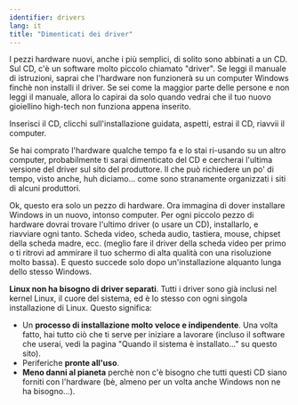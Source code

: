 ```yaml
---
identifier: drivers
lang: it
title: "Dimenticati dei driver"
---
```


I pezzi hardware nuovi, anche i più semplici, di solito sono abbinati a un CD. Sul CD, c'è un software molto piccolo chiamato "driver". Se leggi il manuale di istruzioni, saprai che l'hardware non funzionerà su un computer Windows finchè non installi il driver. Se sei come la maggior parte delle persone e non leggi il manuale, allora lo capirai da solo quando vedrai che il tuo nuovo gioiellino high-tech non funziona appena inserito.

Inserisci il CD, clicchi sull'installazione guidata, aspetti, estrai il CD, riavvii il computer.

Se hai comprato l'hardware qualche tempo fa e lo stai ri-usando su un altro computer, probabilmente ti sarai dimenticato del CD e cercherai l'ultima versione del driver sul sito del produttore. Il che può richiedere un po' di tempo, 
visto anche, huh diciamo... come sono stranamente organizzati i siti di alcuni produttori.

Ok, questo era solo un pezzo di hardware. Ora immagina di dover installare Windows in un nuovo, intonso computer. Per ogni piccolo pezzo di hardware dovrai trovare l'ultimo driver (o usare un CD), installarlo, e riavviare ogni tanto. Scheda video, scheda audio, tastiera, mouse, chipset della scheda madre, ecc. (meglio fare il driver della scheda video per primo o ti ritrovi ad ammirare il tuo schermo di alta qualità con una risoluzione molto bassa). E questo succede solo dopo un'installazione alquanto lunga dello stesso Windows.

<b>Linux non ha bisogno di driver separati</b>. Tutti i driver sono già inclusi nel kernel Linux, il cuore del sistema, ed è lo stesso con ogni singola installazione di Linux. Questo significa:

<ul>
<li>Un <b>processo di installazione molto veloce e indipendente</b>. Una volta fatto, hai tutto ciò che ti serve per iniziare a lavorare (incluso il software che userai, vedi la pagina "Quando il sistema è installato..." su questo sito).</li>
<li>Periferiche <b>pronte all'uso</b>.</li>
<li><b>Meno danni al pianeta</b> perchè non c'è bisogno che tutti questi CD siano forniti con l'hardware (bè, almeno per un volta anche Windows non ne ha bisogno...).</li>
</ul>




